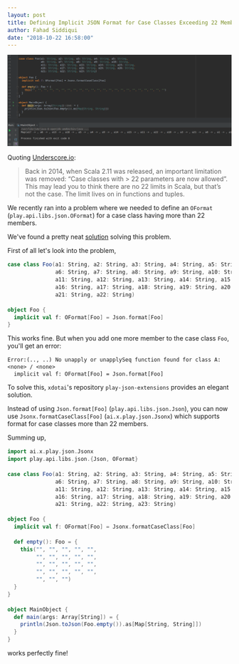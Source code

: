 ```yaml
---
layout: post
title: Defining Implicit JSON Format for Case Classes Exceeding 22 Members
author: Fahad Siddiqui
date: "2018-10-22 16:58:00"
---
```


![](/assets/posts/scala-jsonx.png)

Quoting [Underscore.io](https://underscore.io/blog/posts/2016/10/11/twenty-two.html):

> Back in 2014, when Scala 2.11 was released, an important limitation was removed: “Case classes with > 22 parameters are now allowed”. This may lead you to think there are no 22 limits in Scala, but that’s not the case. The limit lives on in functions and tuples.

We recently ran into a problem where we needed to define an `OFormat` (`play.api.libs.json.OFormat`) for a case class having more than 22 members.

We've found a pretty neat [solution](https://github.com/xdotai/play-json-extensions) solving this problem.

First of all let's look into the problem,

```scala
case class Foo(a1: String, a2: String, a3: String, a4: String, a5: String,
               a6: String, a7: String, a8: String, a9: String, a10: String,
               a11: String, a12: String, a13: String, a14: String, a15: String,
               a16: String, a17: String, a18: String, a19: String, a20: String,
               a21: String, a22: String)

object Foo {
  implicit val f: OFormat[Foo] = Json.format[Foo]
}
```

This works fine. But when you add one more member to the case class `Foo`, you'll get an error:

```
Error:(.., ..) No unapply or unapplySeq function found for class A: <none> / <none>
  implicit val f: OFormat[Foo] = Json.format[Foo]
```

To solve this, `xdotai`'s repository `play-json-extensions` provides an elegant solution.

Instead of using `Json.format[Foo]` (`play.api.libs.json.Json`), you can now use `Jsonx.formatCaseClass[Foo]` (`ai.x.play.json.Jsonx`) which supports format for case classes more than 22 members.

Summing up,

```scala
import ai.x.play.json.Jsonx
import play.api.libs.json.{Json, OFormat}

case class Foo(a1: String, a2: String, a3: String, a4: String, a5: String,
               a6: String, a7: String, a8: String, a9: String, a10: String,
               a11: String, a12: String, a13: String, a14: String, a15: String,
               a16: String, a17: String, a18: String, a19: String, a20: String,
               a21: String, a22: String, a23: String)

object Foo {
  implicit val f: OFormat[Foo] = Jsonx.formatCaseClass[Foo]

  def empty(): Foo = {
    this("", "", "", "", "",
         "", "", "", "", "",
         "", "", "", "", "",
         "", "", "", "", "",
         "", "", "")
  }
}

object MainObject {
  def main(args: Array[String]) = {
    println(Json.toJson(Foo.empty()).as[Map[String, String]])
  }
}
```

works perfectly fine!
